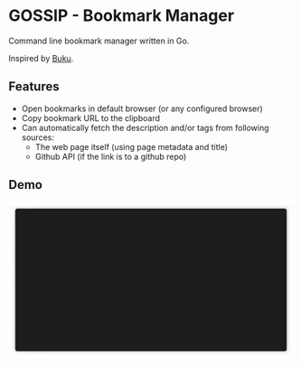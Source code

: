 # GOSSIP - Bookmark Manager

Command line bookmark manager written in Go.

Inspired by [Buku](https://github.com/jarun/Buku).

## Features

* Open bookmarks in default browser (or any configured browser)
* Copy bookmark URL to the clipboard
* Can automatically fetch the description and/or tags from following sources:
  - The web page itself (using page metadata and title)
  - Github API (if the link is to a github repo)

## Demo

<img src="demo-bookmarks.gif" width="700">
